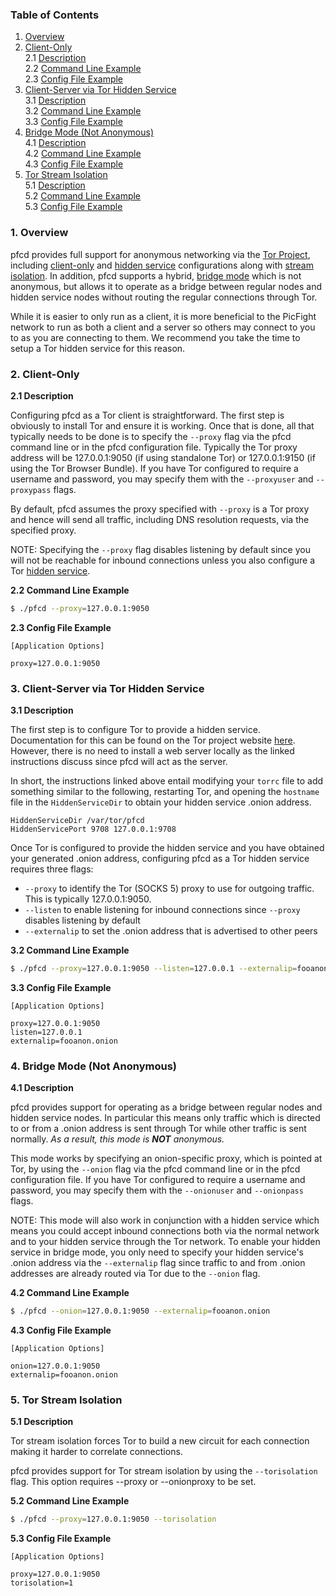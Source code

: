 ### Table of Contents
1. [Overview](#Overview)<br />
2. [Client-Only](#Client)<br />
2.1 [Description](#ClientDescription)<br />
2.2 [Command Line Example](#ClientCLIExample)<br />
2.3 [Config File Example](#ClientConfigFileExample)<br />
3. [Client-Server via Tor Hidden Service](#HiddenService)<br />
3.1 [Description](#HiddenServiceDescription)<br />
3.2 [Command Line Example](#HiddenServiceCLIExample)<br />
3.3 [Config File Example](#HiddenServiceConfigFileExample)<br />
4. [Bridge Mode (Not Anonymous)](#Bridge)<br />
4.1 [Description](#BridgeDescription)<br />
4.2 [Command Line Example](#BridgeCLIExample)<br />
4.3 [Config File Example](#BridgeConfigFileExample)<br />
5. [Tor Stream Isolation](#TorStreamIsolation)<br />
5.1 [Description](#TorStreamIsolationDescription)<br />
5.2 [Command Line Example](#TorStreamIsolationCLIExample)<br />
5.3 [Config File Example](#TorStreamIsolationFileExample)<br />

<a name="Overview" />

### 1. Overview

pfcd provides full support for anonymous networking via the
[Tor Project](https://www.torproject.org/), including [client-only](#Client)
and [hidden service](#HiddenService) configurations along with
[stream isolation](#TorStreamIsolation).  In addition, pfcd supports a hybrid,
[bridge mode](#Bridge) which is not anonymous, but allows it to operate as a
bridge between regular nodes and hidden service nodes without routing the
regular connections through Tor.

While it is easier to only run as a client, it is more beneficial to the PicFight
network to run as both a client and a server so others may connect to you to as
you are connecting to them.  We recommend you take the time to setup a Tor
hidden service for this reason.

<a name="Client" />

### 2. Client-Only

<a name="ClientDescription" />

**2.1 Description**<br />

Configuring pfcd as a Tor client is straightforward.  The first step is
obviously to install Tor and ensure it is working. Once that is done, all that
typically needs to be done is to specify the `--proxy` flag via the pfcd command
line or in the pfcd configuration file.  Typically the Tor proxy address will be
127.0.0.1:9050 (if using standalone Tor) or 127.0.0.1:9150 (if using the Tor
Browser Bundle).  If you have Tor configured to require a username and password,
you may specify them with the `--proxyuser` and `--proxypass` flags.

By default, pfcd assumes the proxy specified with `--proxy` is a Tor proxy and
hence will send all traffic, including DNS resolution requests, via the
specified proxy.

NOTE: Specifying the `--proxy` flag disables listening by default since you will
not be reachable for inbound connections unless you also configure a Tor
[hidden service](#HiddenService).

<a name="ClientCLIExample" />

**2.2 Command Line Example**<br />

```bash
$ ./pfcd --proxy=127.0.0.1:9050
```

<a name="ClientConfigFileExample" />

**2.3 Config File Example**<br />

```text
[Application Options]

proxy=127.0.0.1:9050
```

<a name="HiddenService" />

### 3. Client-Server via Tor Hidden Service

<a name="HiddenServiceDescription" />

**3.1 Description**<br />

The first step is to configure Tor to provide a hidden service.  Documentation
for this can be found on the Tor project website
[here](https://www.torproject.org/docs/tor-hidden-service.html.en).  However,
there is no need to install a web server locally as the linked instructions
discuss since pfcd will act as the server.

In short, the instructions linked above entail modifying your `torrc` file to
add something similar to the following, restarting Tor, and opening the
`hostname` file in the `HiddenServiceDir` to obtain your hidden service .onion
address.

```text
HiddenServiceDir /var/tor/pfcd
HiddenServicePort 9708 127.0.0.1:9708
```

Once Tor is configured to provide the hidden service and you have obtained your
generated .onion address, configuring pfcd as a Tor hidden service requires
three flags:
* `--proxy` to identify the Tor (SOCKS 5) proxy to use for outgoing traffic.
  This is typically 127.0.0.1:9050.
* `--listen` to enable listening for inbound connections since `--proxy`
  disables listening by default
* `--externalip` to set the .onion address that is advertised to other peers

<a name="HiddenServiceCLIExample" />

**3.2 Command Line Example**<br />

```bash
$ ./pfcd --proxy=127.0.0.1:9050 --listen=127.0.0.1 --externalip=fooanon.onion
```

<a name="HiddenServiceConfigFileExample" />

**3.3 Config File Example**<br />

```text
[Application Options]

proxy=127.0.0.1:9050
listen=127.0.0.1
externalip=fooanon.onion
```

<a name="Bridge" />

### 4. Bridge Mode (Not Anonymous)

<a name="BridgeDescription" />

**4.1 Description**<br />

pfcd provides support for operating as a bridge between regular nodes and hidden
service nodes.  In particular this means only traffic which is directed to or
from a .onion address is sent through Tor while other traffic is sent normally.
_As a result, this mode is **NOT** anonymous._

This mode works by specifying an onion-specific proxy, which is pointed at Tor,
by using the `--onion` flag via the pfcd command line or in the pfcd
configuration file.  If you have Tor configured to require a username and
password, you may specify them with the `--onionuser` and `--onionpass` flags.

NOTE: This mode will also work in conjunction with a hidden service which means
you could accept inbound connections both via the normal network and to your
hidden service through the Tor network.  To enable your hidden service in bridge
mode, you only need to specify your hidden service's .onion address via the
`--externalip` flag since traffic to and from .onion addresses are already
routed via Tor due to the `--onion` flag.

<a name="BridgeCLIExample" />

**4.2 Command Line Example**<br />

```bash
$ ./pfcd --onion=127.0.0.1:9050 --externalip=fooanon.onion
```

<a name="BridgeConfigFileExample" />

**4.3 Config File Example**<br />

```text
[Application Options]

onion=127.0.0.1:9050
externalip=fooanon.onion
```

<a name="TorStreamIsolation" />

### 5. Tor Stream Isolation

<a name="TorStreamIsolationDescription" />

**5.1 Description**<br />

Tor stream isolation forces Tor to build a new circuit for each connection
making it harder to correlate connections.

pfcd provides support for Tor stream isolation by using the `--torisolation`
flag.  This option requires --proxy or --onionproxy to be set.

<a name="TorStreamIsolationCLIExample" />

**5.2 Command Line Example**<br />

```bash
$ ./pfcd --proxy=127.0.0.1:9050 --torisolation
```

<a name="TorStreamIsolationFileExample" />

**5.3 Config File Example**<br />

```text
[Application Options]

proxy=127.0.0.1:9050
torisolation=1
```
